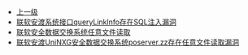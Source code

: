 * [上一级](docs/wy876_poc/)
* [联软安渡系统接口queryLinklnfo存在SQL注入漏洞](docs/wy876_poc/%E8%81%94%E8%BD%AF/%E8%81%94%E8%BD%AF%E5%AE%89%E6%B8%A1%E7%B3%BB%E7%BB%9F%E6%8E%A5%E5%8F%A3queryLinklnfo%E5%AD%98%E5%9C%A8SQL%E6%B3%A8%E5%85%A5%E6%BC%8F%E6%B4%9E.md)
* [联软安全数据交换系统任意文件读取](docs/wy876_poc/%E8%81%94%E8%BD%AF/%E8%81%94%E8%BD%AF%E5%AE%89%E5%85%A8%E6%95%B0%E6%8D%AE%E4%BA%A4%E6%8D%A2%E7%B3%BB%E7%BB%9F%E4%BB%BB%E6%84%8F%E6%96%87%E4%BB%B6%E8%AF%BB%E5%8F%96.md)
* [联软安渡UniNXG安全数据交换系统poserver.zz存在任意文件读取漏洞](docs/wy876_poc/%E8%81%94%E8%BD%AF/%E8%81%94%E8%BD%AF%E5%AE%89%E6%B8%A1UniNXG%E5%AE%89%E5%85%A8%E6%95%B0%E6%8D%AE%E4%BA%A4%E6%8D%A2%E7%B3%BB%E7%BB%9Fposerver.zz%E5%AD%98%E5%9C%A8%E4%BB%BB%E6%84%8F%E6%96%87%E4%BB%B6%E8%AF%BB%E5%8F%96%E6%BC%8F%E6%B4%9E.md)
